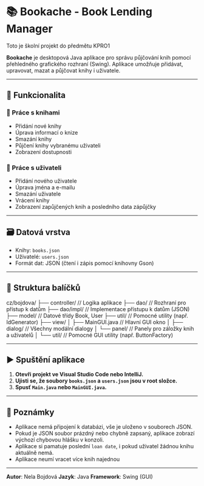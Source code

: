 
# 📚 Bookache - Book Lending Manager
Toto je školní projekt do předmětu KPRO1 

**Bookache** je desktopová Java aplikace pro správu půjčování knih pomocí přehledného grafického rozhraní (Swing). Aplikace umožňuje přidávat, upravovat, mazat a půjčovat knihy i uživatele.

---

## 🔧 Funkcionalita

### 📖 Práce s knihami
- Přidání nové knihy
- Úprava informací o knize
- Smazání knihy
- Půjčení knihy vybranému uživateli
- Zobrazení dostupnosti

### 👤 Práce s uživateli
- Přidání nového uživatele
- Úprava jména a e-mailu
- Smazání uživatele
- Vrácení knihy
- Zobrazení zapůjčených knih a posledního data zápůjčky

---

## 🗃️ Datová vrstva

- Knihy: `books.json`
- Uživatelé: `users.json`
- Formát dat: JSON (čtení i zápis pomocí knihovny Gson)

---

## 🧱 Struktura balíčků
cz/bojdova/
├── controller/ // Logika aplikace
├── dao/ // Rozhraní pro přístup k datům
├── dao/impl/ // Implementace přístupu k datům (JSON)
├── model/ // Datové třídy Book, User
├── util/ // Pomocné utility (např. IdGenerator)
├── view/
│ ├── MainGUI.java // Hlavní GUI okno
│ ├── dialog/ // Všechny modální dialogy
│ └── panel/ // Panely pro záložky knih a uživatelů
│ └── util/ // Pomocné GUI utility (např. ButtonFactory)


---

## ▶️ Spuštění aplikace

1. **Otevři projekt ve Visual Studio Code nebo IntelliJ.**
2. **Ujisti se, že soubory `books.json` a `users.json` jsou v root složce.**
3. **Spusť `Main.java` nebo `MainGUI.java`.**

---

## 📝 Poznámky

- Aplikace nemá připojení k databázi, vše je uloženo v souborech JSON.
- Pokud je JSON soubor prázdný nebo chybně zapsaný, aplikace zobrazí výchozí chybovou hlášku v konzoli.
- Aplikace si pamatuje poslední `loan date`, i pokud uživatel žádnou knihu aktuálně nemá.
- Aplikace neumí vracet více knih najednou

---

**Autor**: Nela Bojdová
**Jazyk**: Java 
**Framework**: Swing (GUI)



